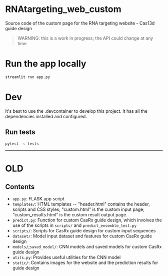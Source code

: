 RNAtargeting_web_custom
=======================

Source code of the custom page for the RNA targeting website - Cas13d guide design

> WARNING: this is a work in progress; the API could change at any time

# Run the app locally

```bash
streamlit run app.py
```

# Dev 

It's best to use the .devcontainer to develop this project.
It has all the dependencies installed and configured.

## Run tests

```bash
pytest -s tests
```

***

# OLD 

## Contents
* `app.py`: FLASK app script
* `templates/`: HTML templates -- "header.html" contains the header, scripts and CSS styles; "custom.html" is the custom input page; "custom_results.html" is the custom result output page.
* `predict.py`: Function for custom CasRx guide design, which involves the use of the scripts in `scripts/` and `predict_ensemble_test.py`
* `scripts/`: Scripts for CasRx guide design for custom input sequences
* `dataset/`: Model input dataset and features for custom CasRx guide design
* `models/`;`saved_model/`: CNN models and saved models for custom CasRx guide design
* `utils.py`: Provides useful utilities for the CNN model
* `static/`: Contains images for the website and the prediction results for guide design


